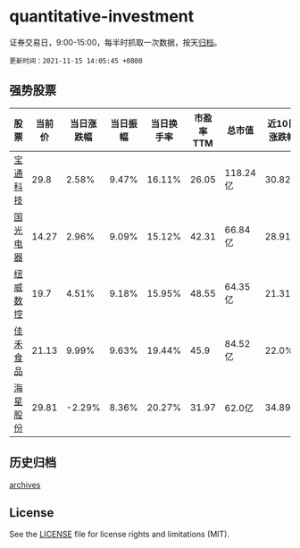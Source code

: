 # quantitative-investment

证券交易日，9:00-15:00，每半时抓取一次数据，按天[归档](archives)。

`更新时间：2021-11-15 14:05:45 +0800`

## 强势股票

|股票|当前价|当日涨跌幅|当日振幅|当日换手率|市盈率TTM|总市值|近10日涨跌幅|
|----|----|----|----|----|----|----|----|
|[宝通科技](https://xueqiu.com/S/SZ300031)|29.8|2.58%|9.47%|16.11%|26.05|118.24亿|30.82%|
|[国光电器](https://xueqiu.com/S/SZ002045)|14.27|2.96%|9.09%|15.12%|42.31|66.84亿|28.91%|
|[纽威数控](https://xueqiu.com/S/SH688697)|19.7|4.51%|9.18%|15.95%|48.55|64.35亿|21.31%|
|[佳禾食品](https://xueqiu.com/S/SH605300)|21.13|9.99%|9.63%|19.44%|45.9|84.52亿|22.0%|
|[海星股份](https://xueqiu.com/S/SH603115)|29.81|-2.29%|8.36%|20.27%|31.97|62.0亿|34.89%|

## 历史归档

[archives](archives)

## License

See the [LICENSE](LICENSE) file for license rights and limitations (MIT).